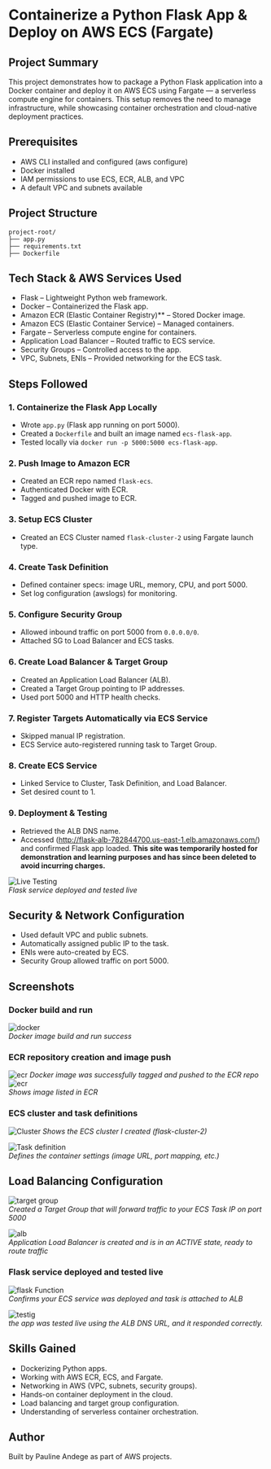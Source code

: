 # Containerize a Python Flask App & Deploy on AWS ECS (Fargate)

## Project Summary
This project demonstrates how to package a Python Flask application into a Docker container and deploy it on AWS ECS using Fargate — a serverless compute engine for containers. This setup removes the need to manage infrastructure, while showcasing container orchestration and cloud-native deployment practices.


## Prerequisites
- AWS CLI installed and configured (aws configure)
- Docker installed
- IAM permissions to use ECS, ECR, ALB, and VPC
- A default VPC and subnets available


## Project Structure
```text
project-root/
├── app.py              
├── requirements.txt   
├── Dockerfile
```

## Tech Stack & AWS Services Used

- Flask – Lightweight Python web framework.
- Docker – Containerized the Flask app.
- Amazon ECR (Elastic Container Registry)** – Stored Docker image.
- Amazon ECS (Elastic Container Service) – Managed containers.
- Fargate – Serverless compute engine for containers.
- Application Load Balancer – Routed traffic to ECS service.
- Security Groups – Controlled access to the app.
- VPC, Subnets, ENIs – Provided networking for the ECS task.


## Steps Followed

### 1. Containerize the Flask App Locally
- Wrote `app.py` (Flask app running on port 5000).
- Created a `Dockerfile` and built an image named `ecs-flask-app`.
- Tested locally via `docker run -p 5000:5000 ecs-flask-app`.

### 2. Push Image to Amazon ECR
- Created an ECR repo named `flask-ecs`.
- Authenticated Docker with ECR.
- Tagged and pushed image to ECR.

### 3. Setup ECS Cluster
- Created an ECS Cluster named `flask-cluster-2` using Fargate launch type.

### 4. Create Task Definition
- Defined container specs: image URL, memory, CPU, and port 5000.
- Set log configuration (awslogs) for monitoring.

### 5. Configure Security Group
- Allowed inbound traffic on port 5000 from `0.0.0.0/0`.
- Attached SG to Load Balancer and ECS tasks.

### 6. Create Load Balancer & Target Group
- Created an Application Load Balancer (ALB).
- Created a Target Group pointing to IP addresses.
- Used port 5000 and HTTP health checks.

### 7. Register Targets Automatically via ECS Service
- Skipped manual IP registration.
- ECS Service auto-registered running task to Target Group.

### 8. Create ECS Service
- Linked Service to Cluster, Task Definition, and Load Balancer.
- Set desired count to 1.

### 9. Deployment & Testing
- Retrieved the ALB DNS name.
- Accessed (http://flask-alb-782844700.us-east-1.elb.amazonaws.com/) and confirmed Flask app loaded.
**This site was temporarily hosted for demonstration and learning purposes and has since been deleted to avoid incurring charges.**

![Live Testing](./sceenshots/testing.png)  
*Flask service deployed and tested live*


## Security & Network Configuration

- Used default VPC and public subnets.
- Automatically assigned public IP to the task.
- ENIs were auto-created by ECS.
- Security Group allowed traffic on port 5000.


## Screenshots
### Docker build and run
![docker](./screenshots/dockerimage_build_and_run.png)  
*Docker image build and run success*

### ECR repository creation and image push
![ecr](./screenshots/ecr_docker_push_success.png) 
*Docker image was successfully tagged and pushed to the ECR repo*
![ecr](./screenshots/ecr_pushed_image.png)  
*Shows image listed in ECR*

### ECS cluster and task definitions
![Cluster](./screenshots/ecs_sluster_created.png)
*Shows the ECS cluster I created (flask-cluster-2)*

![Task definition](./screenshots/task_definition_created.png)  
*Defines the container settings (image URL, port mapping, etc.)*

## Load Balancing Configuration
![target group](./screenshots/target_group_created.png)  
*Created a Target Group that will forward traffic to your ECS Task IP on port 5000*

![alb](./screenshots/alb_created_active.png)  
*Application Load Balancer is created and is in an ACTIVE state, ready to route traffic*

### Flask service deployed and tested live
![flask Function](./screenshots/flask_service_successfully_deployed.png)  
*Confirms your ECS service was deployed and task is attached to ALB*

![testig](./screenshots/testing.png)  
*the app was tested live using the ALB DNS URL, and it responded correctly.*


## Skills Gained

- Dockerizing Python apps.
- Working with AWS ECR, ECS, and Fargate.
- Networking in AWS (VPC, subnets, security groups).
- Hands-on container deployment in the cloud.
- Load balancing and target group configuration.
- Understanding of serverless container orchestration.


## Author

Built by Pauline Andege as part of AWS projects.